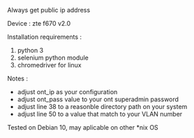 Always get public ip address

Device : zte f670 v2.0

Installation requirements :
1. python 3
2. selenium python module
3. chromedriver for linux

Notes :
- adjust ont_ip as your configuration
- adjust ont_pass value to your ont superadmin password
- adjust line 38 to a reasonble directory path on your system
- adjust line 50 to a value that match to your VLAN number

Tested on Debian 10, may aplicable on other *nix OS

